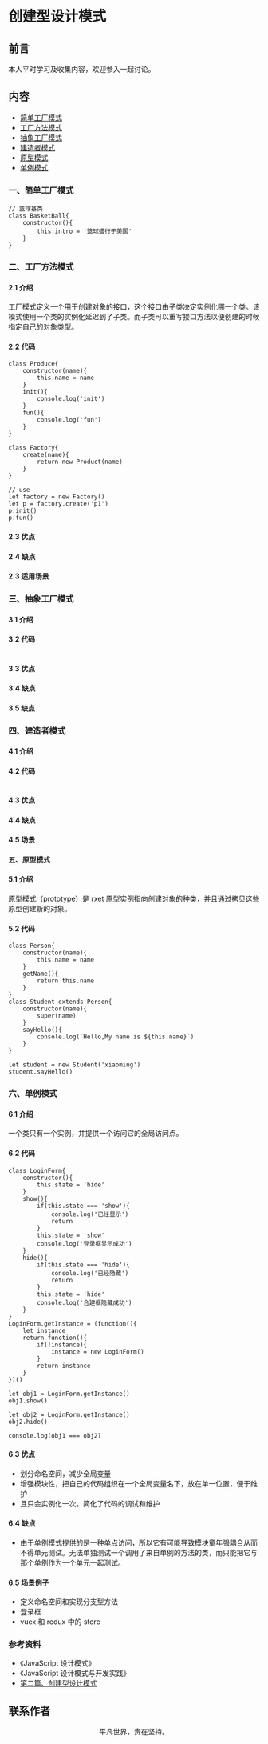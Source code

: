 # 创建型设计模式

## 前言

本人平时学习及收集内容，欢迎参入一起讨论。

## 内容

- [简单工厂模式](#一、简单工厂模式)
- [工厂方法模式](#二、工厂方法模式)
- [抽象工厂模式](#三、抽象工厂模式)
- [建造者模式](#四、建造者模式)
- [原型模式](#五、原型模式)
- [单例模式](#六、单例模式)

### 一、简单工厂模式

```
// 篮球基类
class BasketBall{
    constructor(){
        this.intro = '篮球盛行于美国'
    }
}
```

### 二、工厂方法模式

#### 2.1 介绍

工厂模式定义一个用于创建对象的接口，这个接口由子类决定实例化哪一个类。该模式使用一个类的实例化延迟到了子类。而子类可以重写接口方法以便创建的时候指定自己的对象类型。

#### 2.2 代码

```
class Produce{
    constructor(name){
        this.name = name
    }
    init(){
        console.log('init')
    }
    fun(){
        console.log('fun')
    }
}

class Factory{
    create(name){
        return new Product(name)
    }
}

// use
let factory = new Factory()
let p = factory.create('p1')
p.init()
p.fun()
```

#### 2.3 优点

#### 2.4 缺点

#### 2.3 适用场景

### 三、抽象工厂模式

#### 3.1 介绍

#### 3.2 代码

```

```

#### 3.3 优点

#### 3.4 缺点

#### 3.5 缺点

### 四、建造者模式

#### 4.1 介绍

#### 4.2 代码

```

```

#### 4.3 优点

#### 4.4 缺点

#### 4.5 场景

#### 五、原型模式

#### 5.1 介绍

原型模式（prototype）是 rxet 原型实例指向创建对象的种类，并且通过拷贝这些原型创建新的对象。

#### 5.2 代码

```
class Person{
    constructor(name){
        this.name = name
    }
    getName(){
        return this.name
    }
}
class Student extends Person{
    constructor(name){
        super(name)
    }
    sayHello(){
        console.log(`Hello,My name is ${this.name}`)
    }
}

let student = new Student('xiaoming')
student.sayHello()
```

### 六、单例模式

#### 6.1 介绍

一个类只有一个实例，并提供一个访问它的全局访问点。

#### 6.2 代码

```
class LoginForm{
    constructor(){
        this.state = 'hide'
    }
    show(){
        if(this.state === 'show'){
            console.log('已经显示')
            return
        }
        this.state = 'show'
        console.log('登录框显示成功')
    }
    hide(){
        if(this.state === 'hide'){
            console.log('已经隐藏')
            return
        }
        this.state = 'hide'
        console.log('合建框隐藏成功')
    }
}
LoginForm.getInstance = (function(){
    let instance
    return function(){
        if(!instance){
            instance = new LoginForm()
        }
        return instance
    }
})()

let obj1 = LoginForm.getInstance()
obj1.show()

let obj2 = LoginForm.getInstance()
obj2.hide()

console.log(obj1 === obj2)
```

#### 6.3 优点

- 划分命名空间，减少全局变量
- 增强模块性，把自己的代码组织在一个全局变量名下，放在单一位置，便于维护
- 且只会实例化一次。简化了代码的调试和维护

#### 6.4 缺点

- 由于单例模式提供的是一种单点访问，所以它有可能导致模块童年强耦合从而不得单元测试。无法单独测试一个调用了来自单例的方法的类，而只能把它与那个单例作为一个单元一起测试。

#### 6.5 场景例子

- 定义命名空间和实现分支型方法
- 登录框
- vuex 和 redux 中的 store

### 参考资料

- 《JavaScript 设计模式》
- 《JavaScript 设计模式与开发实践》
- [第二篇、创建型设计模式](https://github.com/yanlele/node-index/blob/master/book/04%E3%80%81js%E8%AE%BE%E8%AE%A1%E6%A8%A1%E5%BC%8F/02%E7%AF%87%E3%80%81%E5%88%9B%E5%BB%BA%E5%9E%8B%E8%AE%BE%E8%AE%A1%E6%A8%A1%E5%BC%8F/README.md#class02-08)

## 联系作者

<div align="center">
    <p>
        平凡世界，贵在坚持。
    </p>
    <img :src="$withBase('/about/contact.png')" />
</div>
